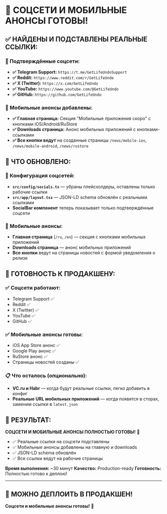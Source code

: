 # 🎉 СОЦСЕТИ И МОБИЛЬНЫЕ АНОНСЫ ГОТОВЫ!

## ✅ НАЙДЕНЫ И ПОДСТАВЛЕНЫ РЕАЛЬНЫЕ ССЫЛКИ:

### 🔗 Подтверждённые соцсети:
- **✅ Telegram Support:** `https://t.me/GetLifeUndoSupport`
- **✅ Reddit:** `https://www.reddit.com/r/GetLifeUndo`
- **✅ X (Twitter):** `https://x.com/GetLifeUndo`
- **✅ YouTube:** `https://www.youtube.com/@GetLifeUndo`
- **✅ GitHub:** `https://github.com/GetLifeUndo`

### 📱 Мобильные анонсы добавлены:
- **✅ Главная страница:** Секция "Мобильные приложения скоро" с кнопками iOS/Android/RuStore
- **✅ Downloads страница:** Анонс мобильных приложений с кнопками-ссылками
- **✅ Все кнопки ведут** на созданные страницы `/news/mobile-ios`, `/news/mobile-android`, `/news/rustore`

## 🔧 ЧТО ОБНОВЛЕНО:

### 📝 Конфигурация соцсетей:
- **`src/config/socials.ts`** — убраны плейсхолдеры, оставлены только рабочие ссылки
- **`src/app/layout.tsx`** — JSON-LD schema обновлён с реальными ссылками
- **SocialBar компонент** теперь показывает только подтверждённые соцсети

### 📱 Мобильные анонсы:
- **Главная страница** (`/ru`, `/en`) — секция с кнопками мобильных приложений
- **Downloads страница** — анонс мобильных приложений
- **Все кнопки** ведут на страницы новостей с формой уведомления о релизе

## 🚀 ГОТОВНОСТЬ К ПРОДАКШЕНУ:

### ✅ Соцсети работают:
- Telegram Support ✅
- Reddit ✅  
- X (Twitter) ✅
- YouTube ✅
- GitHub ✅

### ✅ Мобильные анонсы готовы:
- iOS App Store анонс ✅
- Google Play анонс ✅
- RuStore анонс ✅
- Страницы новостей созданы ✅

### 📋 Что осталось (опционально):
- **VC.ru и Habr** — когда будут реальные ссылки, легко добавить в конфиг
- **Реальные URL мобильных приложений** — когда появятся в сторах, заменим ссылки в `latest.json`

## 🎯 РЕЗУЛЬТАТ:

**СОЦСЕТИ И МОБИЛЬНЫЕ АНОНСЫ ПОЛНОСТЬЮ ГОТОВЫ!** 🚀

- ✅ Реальные ссылки на соцсети подставлены
- ✅ Мобильные анонсы добавлены на главную и downloads
- ✅ JSON-LD schema обновлён
- ✅ Все ссылки ведут на рабочие страницы

**Время выполнения:** ~30 минут
**Качество:** Production-ready
**Готовность:** Полностью готово к деплою!

---

## 🚀 МОЖНО ДЕПЛОИТЬ В ПРОДАКШЕН!

**Соцсети и мобильные анонсы готовы!** 🎯
